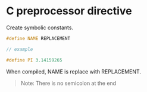 # C preprocessor directive

Create symbolic constants.

```c
#define NAME REPLACEMENT

// example

#define PI 3.14159265
```
When compiled, NAME is replace with REPLACEMENT.

> Note: There is no semicolon at the end
